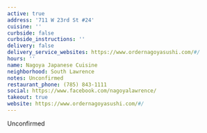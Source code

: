 ```yaml
---
active: true
address: '711 W 23rd St #24'
cuisine: ''
curbside: false
curbside_instructions: ''
delivery: false
delivery_service_websites: https://www.ordernagoyasushi.com/#/
hours: ''
name: Nagoya Japanese Cuisine
neighborhood: South Lawrence
notes: Unconfirmed
restaurant_phone: (785) 843-1111
social: https://www.facebook.com/nagoyalawrence/
takeout: true
website: https://www.ordernagoyasushi.com/#/
---
```


Unconfirmed